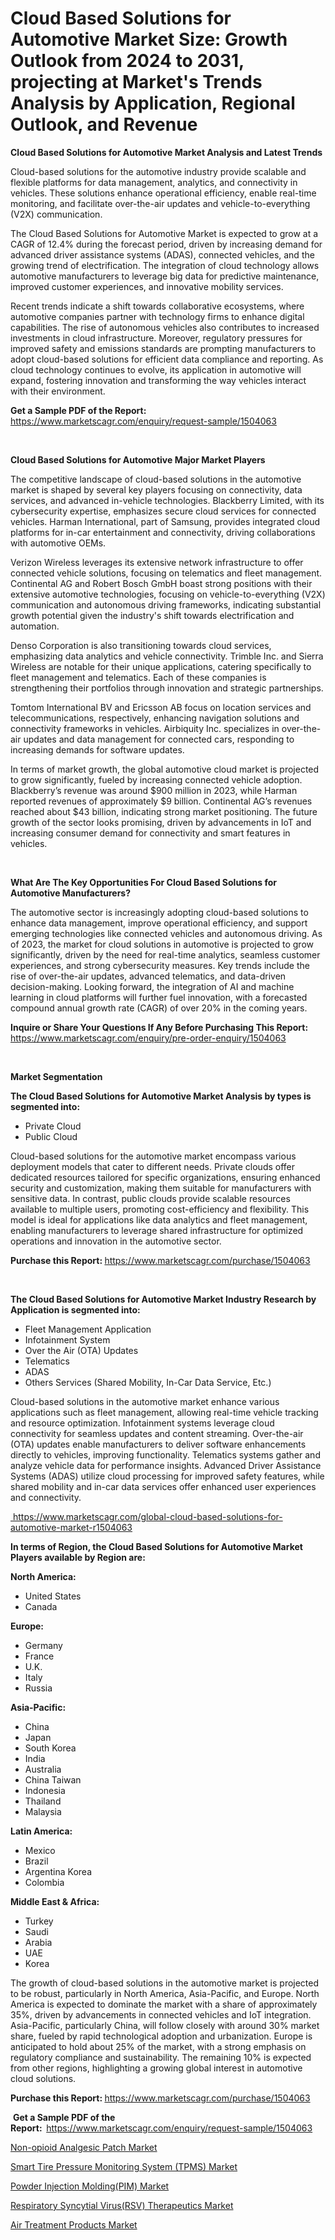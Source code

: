 <p><h1>Cloud Based Solutions for Automotive Market Size: Growth Outlook from 2024 to 2031, projecting at Market's Trends Analysis by Application, Regional Outlook, and Revenue</h1></p><p><strong>Cloud Based Solutions for Automotive Market Analysis and Latest Trends</strong></p>
<p><p>Cloud-based solutions for the automotive industry provide scalable and flexible platforms for data management, analytics, and connectivity in vehicles. These solutions enhance operational efficiency, enable real-time monitoring, and facilitate over-the-air updates and vehicle-to-everything (V2X) communication. </p><p>The Cloud Based Solutions for Automotive Market is expected to grow at a CAGR of 12.4% during the forecast period, driven by increasing demand for advanced driver assistance systems (ADAS), connected vehicles, and the growing trend of electrification. The integration of cloud technology allows automotive manufacturers to leverage big data for predictive maintenance, improved customer experiences, and innovative mobility services.</p><p>Recent trends indicate a shift towards collaborative ecosystems, where automotive companies partner with technology firms to enhance digital capabilities. The rise of autonomous vehicles also contributes to increased investments in cloud infrastructure. Moreover, regulatory pressures for improved safety and emissions standards are prompting manufacturers to adopt cloud-based solutions for efficient data compliance and reporting. As cloud technology continues to evolve, its application in automotive will expand, fostering innovation and transforming the way vehicles interact with their environment.</p></p>
<p><strong>Get a Sample PDF of the Report:&nbsp;</strong> <a href="https://www.marketscagr.com/enquiry/request-sample/1504063?utm_campaign=1179&utm_medium=2&utm_source=Github&utm_content=ia&utm_term=13102024&utm_id=cloud-based-solutions-for-automotive">https://www.marketscagr.com/enquiry/request-sample/1504063</a></p>
<p>&nbsp;</p>
<p><strong>Cloud Based Solutions for Automotive Major Market Players</strong></p>
<p><p>The competitive landscape of cloud-based solutions in the automotive market is shaped by several key players focusing on connectivity, data services, and advanced in-vehicle technologies. Blackberry Limited, with its cybersecurity expertise, emphasizes secure cloud services for connected vehicles. Harman International, part of Samsung, provides integrated cloud platforms for in-car entertainment and connectivity, driving collaborations with automotive OEMs.</p><p>Verizon Wireless leverages its extensive network infrastructure to offer connected vehicle solutions, focusing on telematics and fleet management. Continental AG and Robert Bosch GmbH boast strong positions with their extensive automotive technologies, focusing on vehicle-to-everything (V2X) communication and autonomous driving frameworks, indicating substantial growth potential given the industry's shift towards electrification and automation. </p><p>Denso Corporation is also transitioning towards cloud services, emphasizing data analytics and vehicle connectivity. Trimble Inc. and Sierra Wireless are notable for their unique applications, catering specifically to fleet management and telematics. Each of these companies is strengthening their portfolios through innovation and strategic partnerships.</p><p>Tomtom International BV and Ericsson AB focus on location services and telecommunications, respectively, enhancing navigation solutions and connectivity frameworks in vehicles. Airbiquity Inc. specializes in over-the-air updates and data management for connected cars, responding to increasing demands for software updates.</p><p>In terms of market growth, the global automotive cloud market is projected to grow significantly, fueled by increasing connected vehicle adoption. Blackberry’s revenue was around $900 million in 2023, while Harman reported revenues of approximately $9 billion. Continental AG’s revenues reached about $43 billion, indicating strong market positioning. The future growth of the sector looks promising, driven by advancements in IoT and increasing consumer demand for connectivity and smart features in vehicles.</p></p>
<p>&nbsp;</p>
<p><strong>What Are The Key Opportunities For Cloud Based Solutions for Automotive Manufacturers?</strong></p>
<p><p>The automotive sector is increasingly adopting cloud-based solutions to enhance data management, improve operational efficiency, and support emerging technologies like connected vehicles and autonomous driving. As of 2023, the market for cloud solutions in automotive is projected to grow significantly, driven by the need for real-time analytics, seamless customer experiences, and strong cybersecurity measures. Key trends include the rise of over-the-air updates, advanced telematics, and data-driven decision-making. Looking forward, the integration of AI and machine learning in cloud platforms will further fuel innovation, with a forecasted compound annual growth rate (CAGR) of over 20% in the coming years.</p></p>
<p><strong>Inquire or Share Your Questions If Any Before Purchasing This Report:</strong> <a href="https://www.marketscagr.com/enquiry/pre-order-enquiry/1504063?utm_campaign=1179&utm_medium=2&utm_source=Github&utm_content=ia&utm_term=13102024&utm_id=cloud-based-solutions-for-automotive">https://www.marketscagr.com/enquiry/pre-order-enquiry/1504063</a></p>
<p>&nbsp;</p>
<p><strong>Market Segmentation</strong></p>
<p><strong>The Cloud Based Solutions for Automotive Market Analysis by types is segmented into:</strong></p>
<p><ul><li>Private Cloud</li><li>Public Cloud</li></ul></p>
<p><p>Cloud-based solutions for the automotive market encompass various deployment models that cater to different needs. Private clouds offer dedicated resources tailored for specific organizations, ensuring enhanced security and customization, making them suitable for manufacturers with sensitive data. In contrast, public clouds provide scalable resources available to multiple users, promoting cost-efficiency and flexibility. This model is ideal for applications like data analytics and fleet management, enabling manufacturers to leverage shared infrastructure for optimized operations and innovation in the automotive sector.</p></p>
<p><strong>Purchase this Report:&nbsp;</strong><a href="https://www.marketscagr.com/purchase/1504063?utm_campaign=1179&utm_medium=2&utm_source=Github&utm_content=ia&utm_term=13102024&utm_id=cloud-based-solutions-for-automotive">https://www.marketscagr.com/purchase/1504063</a></p>
<p>&nbsp;</p>
<p><strong>The Cloud Based Solutions for Automotive Market Industry Research by Application is segmented into:</strong></p>
<p><ul><li>Fleet Management Application</li><li>Infotainment System</li><li>Over the Air (OTA) Updates</li><li>Telematics</li><li>ADAS</li><li>Others Services (Shared Mobility, In-Car Data Service, Etc.)</li></ul></p>
<p><p>Cloud-based solutions in the automotive market enhance various applications such as fleet management, allowing real-time vehicle tracking and resource optimization. Infotainment systems leverage cloud connectivity for seamless updates and content streaming. Over-the-air (OTA) updates enable manufacturers to deliver software enhancements directly to vehicles, improving functionality. Telematics systems gather and analyze vehicle data for performance insights. Advanced Driver Assistance Systems (ADAS) utilize cloud processing for improved safety features, while shared mobility and in-car data services offer enhanced user experiences and connectivity.</p></p>
<p><a href="https://www.marketscagr.com/global-cloud-based-solutions-for-automotive-market-r1504063?utm_campaign=1179&utm_medium=2&utm_source=Github&utm_content=ia&utm_term=13102024&utm_id=cloud-based-solutions-for-automotive">&nbsp;https://www.marketscagr.com/global-cloud-based-solutions-for-automotive-market-r1504063</a></p>
<p><strong>In terms of Region, the Cloud Based Solutions for Automotive Market Players available by Region are:</strong></p>
<p>
    <p> <strong> North America: </strong>
        <ul>
            <li>United States</li>
            <li>Canada</li>
        </ul>
        </p> 
    <p> <strong> Europe: </strong>
        <ul>
            <li>Germany</li>
            <li>France</li>
            <li>U.K.</li>
            <li>Italy</li>
            <li>Russia</li>
        </ul>
        </p> 
    <p> <strong> Asia-Pacific: </strong>
        <ul>
            <li>China</li>
            <li>Japan</li>
            <li>South Korea</li>
            <li>India</li>
            <li>Australia</li>
            <li>China Taiwan</li>
            <li>Indonesia</li>
            <li>Thailand</li>
            <li>Malaysia</li>
        </ul>
        </p> 
    <p> <strong> Latin America: </strong>
        <ul>
            <li>Mexico</li>
            <li>Brazil</li>
            <li>Argentina Korea</li>
            <li>Colombia</li>
        </ul>
        </p> 
    <p> <strong> Middle East & Africa: </strong>
        <ul>
            <li>Turkey</li>
            <li>Saudi</li>
            <li>Arabia</li>
            <li>UAE</li>
            <li>Korea</li>
        </ul>
    </p>
    </p>
<p><p>The growth of cloud-based solutions in the automotive market is projected to be robust, particularly in North America, Asia-Pacific, and Europe. North America is expected to dominate the market with a share of approximately 35%, driven by advancements in connected vehicles and IoT integration. Asia-Pacific, particularly China, will follow closely with around 30% market share, fueled by rapid technological adoption and urbanization. Europe is anticipated to hold about 25% of the market, with a strong emphasis on regulatory compliance and sustainability. The remaining 10% is expected from other regions, highlighting a growing global interest in automotive cloud solutions.</p></p>
<p><strong>Purchase this Report: </strong><a href="https://www.marketscagr.com/purchase/1504063?utm_campaign=1179&utm_medium=2&utm_source=Github&utm_content=ia&utm_term=13102024&utm_id=cloud-based-solutions-for-automotive">https://www.marketscagr.com/purchase/1504063</a></p>
<p>&nbsp;<strong>Get a Sample PDF of the Report:&nbsp;&nbsp;</strong><a href="https://www.marketscagr.com/enquiry/request-sample/1504063?utm_campaign=1179&utm_medium=2&utm_source=Github&utm_content=ia&utm_term=13102024&utm_id=cloud-based-solutions-for-automotive">https://www.marketscagr.com/enquiry/request-sample/1504063</a></p>
<p><strong></strong></p>
<p><p><a href="https://www.linkedin.com/pulse/non-opioid-analgesic-patch-market-size-segmentation-trends-dxcof?utm_campaign=1179&utm_medium=2&utm_source=Github&utm_content=ia&utm_term=13102024&utm_id=cloud-based-solutions-for-automotive">Non-opioid Analgesic Patch Market</a></p><p><a href="https://github.com/WillieWoodard/Market-Research-Report-List-6/blob/main/smart-tire-pressure-monitoring-system-tpms-market.md?utm_campaign=1179&utm_medium=2&utm_source=Github&utm_content=ia&utm_term=13102024&utm_id=cloud-based-solutions-for-automotive">Smart Tire Pressure Monitoring System (TPMS) Market</a></p><p><a href="https://www.linkedin.com/pulse/evaluating-global-powder-injection-moldingpim-market-trends-growth-fnfyf?utm_campaign=1179&utm_medium=2&utm_source=Github&utm_content=ia&utm_term=13102024&utm_id=cloud-based-solutions-for-automotive">Powder Injection Molding(PIM) Market</a></p><p><a href="https://www.linkedin.com/pulse/future-ready-strategic-insights-global-respiratory-syncytial-1xqnf?utm_campaign=1179&utm_medium=2&utm_source=Github&utm_content=ia&utm_term=13102024&utm_id=cloud-based-solutions-for-automotive">Respiratory Syncytial Virus(RSV) Therapeutics Market</a></p><p><a href="https://issuu.com/reportprime-2/docs/air-treatment-products-market-size-_9e50a64189495d?utm_campaign=1179&utm_medium=2&utm_source=Github&utm_content=ia&utm_term=13102024&utm_id=cloud-based-solutions-for-automotive">Air Treatment Products Market</a></p></p>
